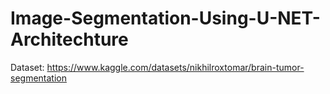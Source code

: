 # Image-Segmentation-Using-U-NET-Architechture

Dataset: https://www.kaggle.com/datasets/nikhilroxtomar/brain-tumor-segmentation
